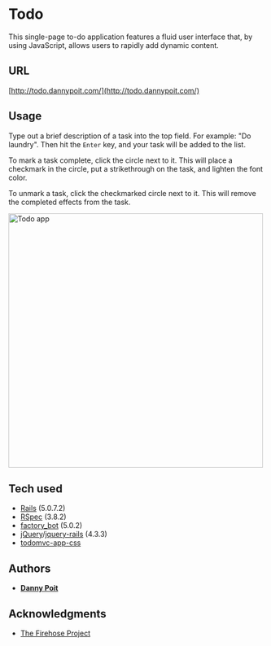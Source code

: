 # Todo

This single-page to-do application features a fluid user interface that, by using JavaScript, allows users to rapidly add dynamic content.

## URL

[http://todo.dannypoit.com/](http://todo.dannypoit.com/)

## Usage

Type out a brief description of a task into the top field. For example: "Do laundry". Then hit the `Enter` key, and your task will be added to the list.

To mark a task complete, click the circle next to it. This will place a checkmark in the circle, put a strikethrough on the task, and lighten the font color.

To unmark a task, click the checkmarked circle next to it. This will remove the completed effects from the task.

<img src="https://i.imgur.com/HzuBgwy.png" alt="Todo app" width="500"/>

## Tech used

* [Rails](https://rubyonrails.org/) (5.0.7.2)
* [RSpec](https://rspec.info/) (3.8.2)
* [factory_bot](https://github.com/thoughtbot/factory_bot) (5.0.2)
* [jQuery](https://jquery.com/)/[jquery-rails](https://github.com/rails/jquery-rails) (4.3.3)
* [todomvc-app-css](https://www.npmjs.com/package/todomvc-app-css)

## Authors

* **[Danny Poit](https://github.com/dpoit)**

## Acknowledgments

* [The Firehose Project](http://thefirehoseproject.com/)
